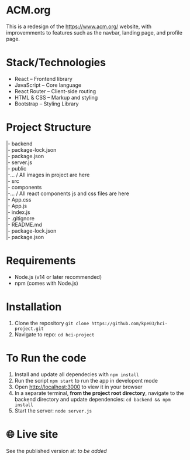 # ACM.org 

This is a redesign of the https://www.acm.org/ website, with improvemments to features such as the navbar, landing page, and profile page. 

# Stack/Technologies
- React – Frontend library
- JavaScript – Core language
- React Router – Client-side routing
- HTML & CSS – Markup and styling
- Bootstrap – Styling Library

# Project Structure
|- backend <br> 
    |- package-lock.json <br> 
    |- package.json <br> 
    |- server.js <br> 
|- public <br> 
    |-... / All images in project are here <br> 
|- src <br> 
    |- components <br> 
        |-... / All react components js and css files are here <br> 
    |- App.css <br> 
    |- App.js <br> 
    |- index.js <br> 
|- .gitignore <br> 
|- README.md <br> 
|- package-lock.json <br> 
|- package.json <br> 

# Requirements
- Node.js (v14 or later recommended)
- npm (comes with Node.js)

# Installation
1. Clone the repository `git clone https://github.com/kpe03/hci-project.git`
2. Navigate to repo: `cd hci-project`

# To Run the code
1. Install and update all dependecies with `npm install`
2. Run the script `npm start` to run the app in developent mode
3. Open [http://localhost:3000](http://localhost:3000) to view it in your browser
4. In a separate terminal, **from the project root directory**, navigate to the backend directory and update dependencies: `cd backend && npm install`
5. Start the server: `node server.js`

# 🌐 Live site

See the published version at: *to be added* 
